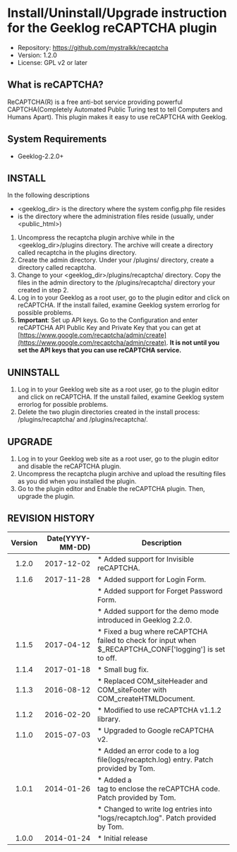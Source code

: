 # Install/Uninstall/Upgrade instruction for the Geeklog reCAPTCHA plugin

* Repository: https://github.com/mystralkk/recaptcha
* Version: 1.2.0
* License: GPL v2 or later

## What is reCAPTCHA?

ReCAPTCHA(R) is a free anti-bot service providing powerful CAPTCHA(Completely Automated Public Turing test to tell Computers and Humans Apart).  This plugin makes it easy to use reCAPTCHA with Geeklog.

## System Requirements

* Geeklog-2.2.0+

## INSTALL

In the following descriptions

* <geeklog_dir> is the directory where the system config.php file resides
* <admin> is the directory where the administration files reside (usually, under <public_html>)

1.  Uncompress the recaptcha plugin archive while in the <geeklog_dir>/plugins directory. The archive will create a directory called recaptcha in the plugins directory.
2.  Create the admin directory. Under your <admin>/plugins/ directory, create a directory called recaptcha.
3.  Change to your <geeklog_dir>/plugins/recaptcha/ directory. Copy the files in the admin directory to the <admin>/plugins/recaptcha/ directory your created in step 2.
4.  Log in to your Geeklog as a root user, go to the plugin editor and click on reCAPTCHA. If the install failed, examine Geeklog system errorlog for possible problems.
5.  **Important**: Set up API keys. Go to the Configuration and enter reCAPTCHA API Public Key and Private Key that you can get at [https://www.google.com/recaptcha/admin/create](https://www.google.com/recaptcha/admin/create). **It is not until you set the API keys that you can use reCAPTCHA service.**

## UNINSTALL

1.  Log in to your Geeklog web site as a root user, go to the plugin editor and click on reCAPTCHA.  If the unstall failed, examine Geeklog system errorlog for possible problems.
2.  Delete the two plugin directories created in the install process: <geeklog-dir>/plugins/recaptcha/ and <admin>/plugins/recaptcha/.

## UPGRADE

1.  Log in to your Geeklog web site as a root user, go to the plugin editor and disable the reCAPTCHA plugin.
2.  Uncompress the recaptcha plugin archive and upload the resulting files as you did when you installed the plugin.
3.  Go to the plugin editor and Enable the reCAPTCHA plugin. Then, upgrade the plugin.

## REVISION HISTORY

| Version | Date(YYYY-MM-DD) |Description                                                                         |
|:-------:|-----------------:|------------------------------------------------------------------------------------|
|   1.2.0 |       2017-12-02 |* Added support for Invisible reCAPTCHA.                                            |
|   1.1.6 |       2017-11-28 |* Added support for Login Form.                                                     |
|         |                  |* Added support for Forget Password Form.                                           |
|         |                  |* Added support for the demo mode introduced in Geeklog 2.2.0.                      |
|   1.1.5 |       2017-04-12 |* Fixed a bug where reCAPTCHA failed to check for input when $_RECAPTCHA_CONF['logging'] is set to off.                                                                    |
|   1.1.4 |       2017-01-18 |* Small bug fix.                                                                    |
|   1.1.3 |       2016-08-12 |* Replaced COM_siteHeader and COM_siteFooter with COM_createHTMLDocument.           |
|   1.1.2 |       2016-02-20 |* Modified to use reCAPTCHA v1.1.2 library.                                         |
|   1.1.0 |       2015-07-03 |* Upgraded to Google reCAPTCHA v2.                                                  |
|         |                  |* Added an error code to a log file(logs/recaptch.log) entry. Patch provided by Tom.|
|   1.0.1 |       2014-01-26 |* Added a <div> tag to enclose the reCAPTCHA code. Patch provided by Tom.           |
|         |                  |* Changed to write log entries into "logs/recaptch.log". Patch provided by Tom.     |
|   1.0.0 |       2014-01-24 |* Initial release                                                                   |
